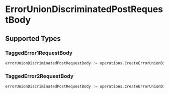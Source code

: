 # ErrorUnionDiscriminatedPostRequestBody


## Supported Types

### TaggedError1RequestBody

```go
errorUnionDiscriminatedPostRequestBody := operations.CreateErrorUnionDiscriminatedPostRequestBodyTaggedError1RequestBody(operations.TaggedError1RequestBody{/* values here */})
```

### TaggedError2RequestBody

```go
errorUnionDiscriminatedPostRequestBody := operations.CreateErrorUnionDiscriminatedPostRequestBodyTaggedError2RequestBody(operations.TaggedError2RequestBody{/* values here */})
```

